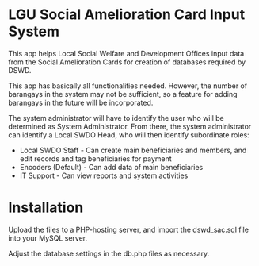 # LGU Social Amelioration Card Input System

This app helps Local Social Welfare and Development Offices input data from the Social Amelioration Cards for creation of databases required by DSWD.

This app has basically all functionalities needed. However, the number of barangays in the system may not be sufficient, so a feature for adding barangays in the future will be incorporated.

The system administrator will have to identify the user who will be determined as System Administrator. From there, the system administrator can identify a Local SWDO Head, who will then identify subordinate roles:

- Local SWDO Staff - Can create main beneficiaries and members, and edit records and tag beneficiaries for payment
- Encoders (Default) - Can add data of main beneficiaries
- IT Support - Can view reports and system activities

# Installation

Upload the files to a PHP-hosting server, and import the dswd_sac.sql file into your MySQL server.

Adjust the database settings in the db.php files as necessary.
